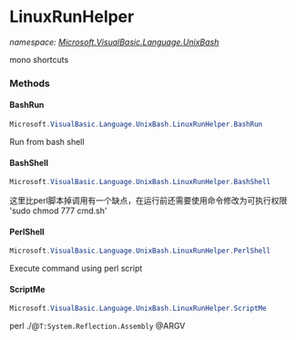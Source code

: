 ﻿# LinuxRunHelper
_namespace: [Microsoft.VisualBasic.Language.UnixBash](./index.md)_

mono shortcuts



### Methods

#### BashRun
```csharp
Microsoft.VisualBasic.Language.UnixBash.LinuxRunHelper.BashRun
```
Run from bash shell

#### BashShell
```csharp
Microsoft.VisualBasic.Language.UnixBash.LinuxRunHelper.BashShell
```
这里比perl脚本掉调用有一个缺点，在运行前还需要使用命令修改为可执行权限
 'sudo chmod 777 cmd.sh'

#### PerlShell
```csharp
Microsoft.VisualBasic.Language.UnixBash.LinuxRunHelper.PerlShell
```
Execute command using perl script

#### ScriptMe
```csharp
Microsoft.VisualBasic.Language.UnixBash.LinuxRunHelper.ScriptMe
```
perl ./@``T:System.Reflection.Assembly`` @ARGV


